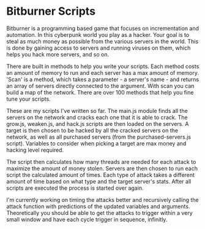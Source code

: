 # Bitburner Scripts
Bitburner is a programming based game that focuses on incrementation and automation. In this cyberpunk world you play as a hacker. Your goal is to steal as much money as possible from the various servers in the world. This is done by gaining access to servers and running viruses on them, which helps you hack more servers, and so on.

There are built in methods to help you write your scripts. Each method costs an amount of memory to run and each server has a max amount of memory. 'Scan' is a method, which takes a parameter - a server's name - and returns an array of servers directly connected to the argument. With scan you can build a map of the network. There are over 100 methods that help you fine tune your scripts.

These are my scripts I've written so far. The main.js module finds all the servers on the network and cracks each one that it is able to crack. The grow.js, weaken.js, and hack.js scripts are then loaded on the servers. A target is then chosen to be hacked by all the cracked servers on the network, as well as all purchased servers (from the purchased-servers.js script). Variables to consider when picking a target are max money and hacking level required.

The script then calculates how many threads are needed for each attack to maximize the amount of money stolen. Servers are then chosen to run each script the calculated amount of times. Each type of attack takes a different amount of time based on what type and the target server's stats. After all scripts are executed the process is started over again.

I'm currently working on timing the attacks better and recursively calling the attack function with predictions of the updated variables and arguments. Theoretically you should be able to get the attacks to trigger within a very small window and have each cycle trigger in sequence, infinitly.
